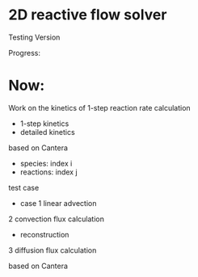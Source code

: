 # 2D reactive flow solver

Testing Version

Progress: 

# Now: 
Work on the kinetics of 1-step reaction rate calculation

- 1-step kinetics
- detailed kinetics 

based on Cantera
- species: index i
- reactions: index j

test case
- case 1 linear advection

2 convection flux calculation

- reconstruction

3 diffusion flux calculation

based on Cantera
